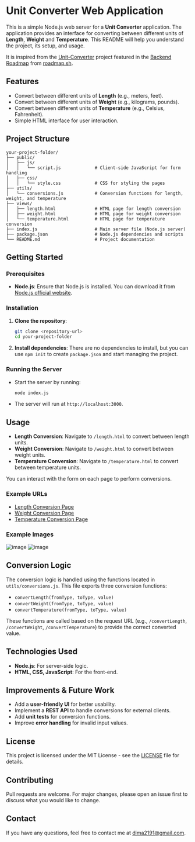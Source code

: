 # Unit Converter Web Application

This is a simple Node.js web server for a **Unit Converter** application. The application provides an interface for converting between different units of **Length**, **Weight** and **Temperature**. This README will help you understand the project, its setup, and usage.

It is inspired from the [Unit-Converter](https://roadmap.sh/projects/unit-converter) project featured in the [Backend Roadmap](https://roadmap.sh/backend) from [roadmap.sh](https://roadmap.sh/).

## Features
- Convert between different units of **Length** (e.g., meters, feet).
- Convert between different units of **Weight** (e.g., kilograms, pounds).
- Convert between different units of **Temperature** (e.g., Celsius, Fahrenheit).
- Simple HTML interface for user interaction.

## Project Structure
```
your-project-folder/
├── public/
│   ├── js/
│   │   └── script.js             # Client-side JavaScript for form handling
│   ├── css/
│   │   └── style.css             # CSS for styling the pages
├── utils/
│   └── conversions.js            # Conversion functions for length, weight, and temperature
├── views/
│   ├── length.html               # HTML page for length conversion
│   ├── weight.html               # HTML page for weight conversion
│   └── temperature.html          # HTML page for temperature conversion
├── index.js                      # Main server file (Node.js server)
├── package.json                  # Node.js dependencies and scripts
└── README.md                     # Project documentation
```

## Getting Started

### Prerequisites
- **Node.js**: Ensure that Node.js is installed. You can download it from [Node.js official website](https://nodejs.org/).

### Installation
1. **Clone the repository**:
   ```bash
   git clone <repository-url>
   cd your-project-folder
   ```

2. **Install dependencies**:
   There are no dependencies to install, but you can use `npm init` to create `package.json` and start managing the project.

### Running the Server
- Start the server by running:
  ```bash
  node index.js
  ```
- The server will run at `http://localhost:3000`.

## Usage
- **Length Conversion**: Navigate to `/length.html` to convert between length units.
- **Weight Conversion**: Navigate to `/weight.html` to convert between weight units.
- **Temperature Conversion**: Navigate to `/temperature.html` to convert between temperature units.

You can interact with the form on each page to perform conversions.

### Example URLs
- [Length Conversion Page](http://localhost:3000/length.html)
- [Weight Conversion Page](http://localhost:3000/weight.html)
- [Temperature Conversion Page](http://localhost:3000/temperature.html)

### Example Images
![image](https://github.com/user-attachments/assets/a60d78aa-34d9-4223-a1af-34136ee929ce)
![image](https://github.com/user-attachments/assets/19cf9691-3d22-4d3f-a4da-668218b01f4a)

## Conversion Logic
The conversion logic is handled using the functions located in `utils/conversions.js`. This file exports three conversion functions:
- `convertLength(fromType, toType, value)`
- `convertWeight(fromType, toType, value)`
- `convertTemperature(fromType, toType, value)`

These functions are called based on the request URL (e.g., `/convertLength`, `/convertWeight`, `/convertTemperature`) to provide the correct converted value.

## Technologies Used
- **Node.js**: For server-side logic.
- **HTML, CSS, JavaScript**: For the front-end.

## Improvements & Future Work
- Add a **user-friendly UI** for better usability.
- Implement a **REST API** to handle conversions for external clients.
- Add **unit tests** for conversion functions.
- Improve **error handling** for invalid input values.

## License
This project is licensed under the MIT License - see the [LICENSE](LICENSE) file for details.

## Contributing
Pull requests are welcome. For major changes, please open an issue first to discuss what you would like to change.

## Contact
If you have any questions, feel free to contact me at dima2191@gmail.com.

